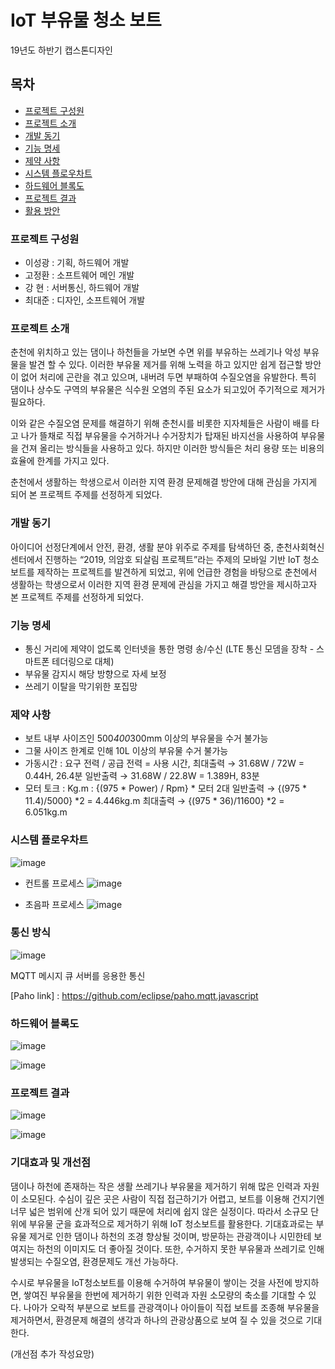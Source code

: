 # IoT 부유물 청소 보트

19년도 하반기 캡스톤디자인


## 목차

* [프로젝트 구성원](#프로젝트-구성원)
* [프로젝트 소개](#프로젝트-소개)
* [개발 동기](#개발-동기)
* [기능 명세](#기능-명세)
* [제약 사항](#제약-사항)
* [시스템 플로우차트](#시스템-플로우차트)
* [하드웨어 블록도](#하드웨어-블록도)
* [프로젝트 결과](#프로젝트-결과)
* [활용 방안](#활용-방안)



### 프로젝트 구성원

* 이성광 : 기획, 하드웨어 개발
* 고정환 : 소프트웨어 메인 개발
* 강  현 : 서버통신, 하드웨어 개발
* 최대준 : 디자인, 소프트웨어 개발



### 프로젝트 소개

  춘천에 위치하고 있는 댐이나 하천들을 가보면 수면 위를 부유하는 쓰레기나 악성 부유물을 발견 할 수 있다. 이러한 부유물 제거를 위해 노력을 하고 있지만 쉽게 접근할 방안이 없어 처리에 곤란을 겪고 있으며, 내버려 두면 부패하여 수질오염을 유발한다. 특히 댐이나 상수도 구역의 부유물은 식수원 오염의 주된 요소가 되고있어 주기적으로 제거가 필요하다.

  이와 같은 수질오염 문제를 해결하기 위해 춘천시를 비롯한 지자체들은 사람이 배를 타고 나가 뜰채로 직접 부유물을 수거하거나 수거장치가 탑재된 바지선을 사용하여 부유물을 건져 올리는 방식들을 사용하고 있다. 하지만 이러한 방식들은 처리 용량 또는 비용의 효율에 한계를 가지고 있다.

  춘천에서 생활하는 학생으로서 이러한 지역 환경 문제해결 방안에 대해 관심을 가지게 되어 본 프로젝트 주제를 선정하게 되었다.


### 개발 동기

  아이디어 선정단계에서 안전, 환경, 생활 분야 위주로 주제를 탐색하던 중, 춘천사회혁신센터에서 진행하는 “2019, 의암호 되살림 프로젝트”라는 주제의 모바일 기반 IoT 청소보트를 제작하는 프로젝트를 발견하게 되었고, 위에 언급한 경험을 바탕으로 춘천에서 생활하는 학생으로서 이러한 지역 환경 문제에 관심을 가지고 해결 방안을 제시하고자 본 프로젝트 주제를 선정하게 되었다.


### 기능 명세

* 통신 거리에 제약이 없도록 인터넷을 통한 명령 송/수신
(LTE 통신 모뎀을 장착 - 스마트폰 테더링으로 대체)
* 부유물 감지시 해당 방향으로 자세 보정
* 쓰레기 이탈을 막기위한 포집망



### 제약 사항

* 보트 내부 사이즈인 500*400*300mm 이상의 부유물을 수거 불가능
* 그물 사이즈 한계로 인해 10L 이상의 부유물 수거 불가능
* 가동시간 : 요구 전력 / 공급 전력 = 사용 시간,
            최대출력 → 31.68W / 72W = 0.44H, 26.4분
            일반출력 → 31.68W / 22.8W = 1.389H, 83분
* 모터 토크 : Kg.m : {(975 * Power) / Rpm} * 모터 2대
             일반출력 → {(975 * 11.4)/5000} *2  = 4.446kg.m
             최대출력 → {(975 * 36)/11600} *2  = 6.051kg.m





### 시스템 플로우차트
![image](https://user-images.githubusercontent.com/44962939/70596795-1a14db00-1c2a-11ea-8fe5-c0797c216cda.png)

* 컨트롤 프로세스
![image](https://user-images.githubusercontent.com/44962939/70597792-9a3c4000-1c2c-11ea-938e-6dbcccf38c01.png)


* 초음파 프로세스
![image](https://user-images.githubusercontent.com/44962939/70597803-a1fbe480-1c2c-11ea-86b9-ea111a7a69e5.png)


### 통신 방식
![image](https://user-images.githubusercontent.com/44962939/70597467-c73c2300-1c2b-11ea-8f5e-9086feabb90b.png)


MQTT 메시지 큐 서버를 응용한 통신

[Paho link] : https://github.com/eclipse/paho.mqtt.javascript


### 하드웨어 블록도
![image](https://user-images.githubusercontent.com/44962939/70599907-b7bfd880-1c31-11ea-8796-acebaed293b3.png)

![image](https://user-images.githubusercontent.com/44962939/70607450-d3cb7600-1c41-11ea-883c-5b4cd3610611.png)

### 프로젝트 결과
![image](https://user-images.githubusercontent.com/44962939/70597824-af18d380-1c2c-11ea-9057-0bdcff2d3814.png)


![image](https://user-images.githubusercontent.com/44962939/70597128-dff80900-1c2a-11ea-80b1-f5ef0c97cca1.png)


### 기대효과 및 개선점
  댐이나 하천에 존재하는 작은 생활 쓰레기나 부유물을 제거하기 위해 많은 인력과 자원이 소모된다. 수심이 깊은 곳은 사람이 직접 접근하기가 어렵고, 보트를 이용해 건지기엔 너무 넓은 범위에 산개 되어 있기 때문에 처리에 쉽지 않은 실정이다. 따라서 소규모 단위에 부유물 군을 효과적으로 제거하기 위해 IoT 청소보트를 활용한다. 기대효과로는 부유물 제거로 인한 댐이나 하천의 조경 향상될 것이며, 방문하는 관광객이나 시민한테 보여지는 하천의 이미지도 더 좋아질 것이다. 또한, 수거하지 못한 부유물과 쓰레기로 인해 발생되는 수질오염, 환경문제도 개선 가능하다.

  수시로 부유물을 IoT청소보트를 이용해 수거하여 부유물이 쌓이는 것을 사전에 방지하면,  쌓여진 부유물을 한번에 제거하기 위한 인력과 자원 소모량의 축소를 기대할 수 있다.
  나아가 오락적 부분으로 보트를 관광객이나 아이들이 직접 보트를 조종해 부유물을 제거하면서, 환경문제 해결의 생각과 하나의 관광상품으로 보여 질 수 있을 것으로 기대한다.


  (개선점 추가 작성요망)
